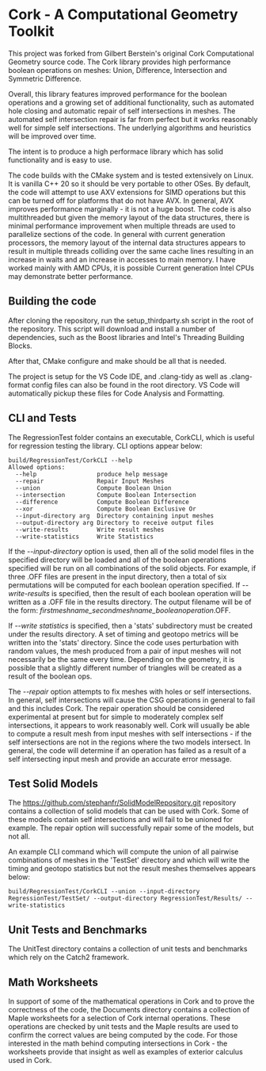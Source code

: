 # Cork - A Computational Geometry Toolkit

This project was forked from Gilbert Berstein's original Cork Computational Geometry source code.  The Cork library provides high performance boolean operations on meshes: Union, Difference, Intersection and Symmetric Difference.

Overall, this library features improved performance for the boolean operations and a growing set of additional functionality, such as automated hole closing and automatic repair of self intersections in meshes.  The automated self intersection repair is far from perfect but it works reasonably well for simple self intersections.  The underlying algorithms and heuristics will be improved over time.

The intent is to produce a high performace library which has solid functionality and is easy to use.

The code builds with the CMake system and is tested extensively on Linux.  It is vanilla C++ 20 so it should be very portable to other OSes.  By default, the code will attempt to use AXV extensions for SIMD operations but this can be turned off for platforms that do not have AVX.  In general, AVX improves performance marginally - it is not a huge boost.  The code is also multithreaded but given the memory layout of the data structures, there is minimal performance improvement when multiple threads are used to parallelize sections of the code.  In general with current generation processors, the memory layout of the internal data structures appears to result in multiple threads colliding over the same cache lines resulting in an increase in waits and an increase in accesses to main memory.  I have worked mainly with AMD CPUs, it is possible Current generation Intel CPUs may demonstrate better performance.


## Building the code

After cloning the repository, run the setup_thirdparty.sh script in the root of the repository.  This script will download and install a number of dependencies, such as the Boost libraries and Intel's Threading Building Blocks.

After that, CMake configure and make should be all that is needed.

The project is setup for the VS Code IDE, and .clang-tidy as well as .clang-format config files can also be found in the root directory.  VS Code will automatically pickup these files for Code Analysis and Formatting.


## CLI and Tests

The RegressionTest folder contains an executable, CorkCLI, which is useful for regression testing the library.  CLI options appear below:

```
build/RegressionTest/CorkCLI --help
Allowed options:
  --help                 produce help message
  --repair               Repair Input Meshes
  --union                Compute Boolean Union
  --intersection         Compute Boolean Intersection
  --difference           Compute Boolean Difference
  --xor                  Compute Boolean Exclusive Or
  --input-directory arg  Directory containing input meshes
  --output-directory arg Directory to receive output files
  --write-results        Write result meshes
  --write-statistics     Write Statistics
```

If the *--input-directory* option is used, then all of the solid model files in the specified directory will be loaded and all of the boolean operations specified will be run on all combinations of the solid objects.  For example, if three .OFF files are present in the input directory, then a total of six permutations will be computed for each boolean operation specified.  If *--write-results* is specified, then the result of each boolean operation will be written as a .OFF file in the results directory.  The output filename will be of the form: *firstmeshname_secondmeshname_booleanoperation*.OFF.

If *--write statistics* is specified, then a 'stats' subdirectory must be created under the results directory.  A set of timing and geotopo metrics will be written into the 'stats' directory.  Since the code uses perturbation with random values, the mesh produced from a pair of input meshes will not necessarily be the same every time.  Depending on the geometry, it is possible that a slightly different number of triangles will be created as a result of the boolean ops.

The *--repair* option attempts to fix meshes with holes or self intersections.  In general, self intersections will cause the CSG operations in general to fail and this includes Cork.  The repair operation should be considered experimental at present but for simple to moderately complex self intersections, it appears to work reasonably well.  Cork will usually be able to compute a result mesh from input meshes with self intersections - if the self intersections are not in the regions where the two models intersect.  In general, the code will determine if an operation has failed as a result of a self intersecting input mesh and provide an accurate error message.

## Test Solid Models

The https://github.com/stephanfr/SolidModelRepository.git repository contains a collection of solid models that can be used with Cork.  Some of these models contain self intersections and will fail to be unioned for example.  The repair option will successfully repair some of the models, but not all.

An example CLI command which will compute the union of all pairwise combinations of meshes in the 'TestSet' directory and which will write the timing and geotopo statistics but not the result meshes themselves appears below:

```
build/RegressionTest/CorkCLI --union --input-directory RegressionTest/TestSet/ --output-directory RegressionTest/Results/ --write-statistics
```

## Unit Tests and Benchmarks

The UnitTest directory contains a collection of unit tests and benchmarks which rely on the Catch2 framework.

## Math Worksheets

In support of some of the mathematical operations in Cork and to prove the correctness of the code, the Documents directory contains a collection of Maple worksheets for a selection of Cork internal operations.  These operations are checked by unit tests and the Maple results are used to confirm the correct values are being computed by the code.  For those interested in the math behind computing intersections in Cork - the worksheets provide that insight as well as examples of exterior calculus used in Cork.

